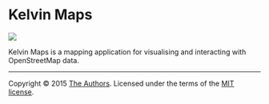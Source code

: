 Kelvin Maps
===========

[![](https://kelvin-strider.herokuapp.com/gruppe-kelvin/kelvin-maps/badge)](https://kelvin-strider.herokuapp.com/gruppe-kelvin/kelvin-maps/)

Kelvin Maps is a mapping application for visualising and interacting with OpenStreetMap data.

---

Copyright &copy; 2015 [The Authors](https://giddy.itu.dk/gruppe-kelvin/kelvin-maps/graphs/contributors). Licensed under the terms of the [MIT license](LICENSE.md).
